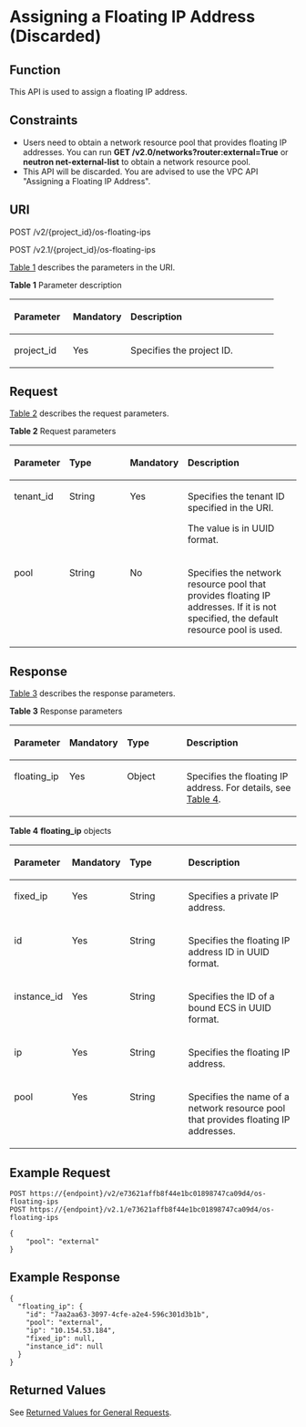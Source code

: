 # Assigning a Floating IP Address \(Discarded\)<a name="EN-US_TOPIC_0065820816"></a>

## Function<a name="en-us_topic_0057972670_section30936422"></a>

This API is used to assign a floating IP address.

## Constraints<a name="en-us_topic_0057972670_section22822288"></a>

-   Users need to obtain a network resource pool that provides floating IP addresses. You can run  **GET /v2.0/networks?router:external=True**  or  **neutron net-external-list**  to obtain a network resource pool.
-   This API will be discarded. You are advised to use the VPC API "Assigning a Floating IP Address".

## URI<a name="en-us_topic_0057972670_section9992350"></a>

POST /v2/\{project\_id\}/os-floating-ips

POST /v2.1/\{project\_id\}/os-floating-ips

[Table 1](#en-us_topic_0057972670_table32475667)  describes the parameters in the URI.

**Table  1**  Parameter description

<a name="en-us_topic_0057972670_table32475667"></a>
<table><thead align="left"><tr id="en-us_topic_0057972670_row44937496"><th class="cellrowborder" valign="top" width="22.24%" id="mcps1.2.4.1.1"><p id="p5187119"><a name="p5187119"></a><a name="p5187119"></a>Parameter</p>
</th>
<th class="cellrowborder" valign="top" width="21.87%" id="mcps1.2.4.1.2"><p id="p17503500"><a name="p17503500"></a><a name="p17503500"></a>Mandatory</p>
</th>
<th class="cellrowborder" valign="top" width="55.88999999999999%" id="mcps1.2.4.1.3"><p id="p8497414"><a name="p8497414"></a><a name="p8497414"></a>Description</p>
</th>
</tr>
</thead>
<tbody><tr id="en-us_topic_0057972670_row1664874"><td class="cellrowborder" valign="top" width="22.24%" headers="mcps1.2.4.1.1 "><p id="en-us_topic_0057972670_p637140"><a name="en-us_topic_0057972670_p637140"></a><a name="en-us_topic_0057972670_p637140"></a>project_id</p>
</td>
<td class="cellrowborder" valign="top" width="21.87%" headers="mcps1.2.4.1.2 "><p id="en-us_topic_0057972670_p51608407"><a name="en-us_topic_0057972670_p51608407"></a><a name="en-us_topic_0057972670_p51608407"></a>Yes</p>
</td>
<td class="cellrowborder" valign="top" width="55.88999999999999%" headers="mcps1.2.4.1.3 "><p id="p37593705"><a name="p37593705"></a><a name="p37593705"></a>Specifies the project ID.</p>
</td>
</tr>
</tbody>
</table>

## Request<a name="en-us_topic_0057972670_section4074007"></a>

[Table 2](#en-us_topic_0057972670_table62287048)  describes the request parameters.

**Table  2**  Request parameters

<a name="en-us_topic_0057972670_table62287048"></a>
<table><thead align="left"><tr id="en-us_topic_0057972670_row38823967"><th class="cellrowborder" valign="top" width="16.73%" id="mcps1.2.5.1.1"><p id="en-us_topic_0057972670_p57733603"><a name="en-us_topic_0057972670_p57733603"></a><a name="en-us_topic_0057972670_p57733603"></a>Parameter</p>
</th>
<th class="cellrowborder" valign="top" width="21.98%" id="mcps1.2.5.1.2"><p id="en-us_topic_0057972670_p45910260"><a name="en-us_topic_0057972670_p45910260"></a><a name="en-us_topic_0057972670_p45910260"></a>Type</p>
</th>
<th class="cellrowborder" valign="top" width="20.119999999999997%" id="mcps1.2.5.1.3"><p id="en-us_topic_0057972670_p27743545"><a name="en-us_topic_0057972670_p27743545"></a><a name="en-us_topic_0057972670_p27743545"></a>Mandatory</p>
</th>
<th class="cellrowborder" valign="top" width="41.17%" id="mcps1.2.5.1.4"><p id="en-us_topic_0057972670_p32634650"><a name="en-us_topic_0057972670_p32634650"></a><a name="en-us_topic_0057972670_p32634650"></a>Description</p>
</th>
</tr>
</thead>
<tbody><tr id="en-us_topic_0057972670_row25276401"><td class="cellrowborder" valign="top" width="16.73%" headers="mcps1.2.5.1.1 "><p id="en-us_topic_0057972670_p34122633"><a name="en-us_topic_0057972670_p34122633"></a><a name="en-us_topic_0057972670_p34122633"></a>tenant_id</p>
</td>
<td class="cellrowborder" valign="top" width="21.98%" headers="mcps1.2.5.1.2 "><p id="en-us_topic_0057972670_p12469873"><a name="en-us_topic_0057972670_p12469873"></a><a name="en-us_topic_0057972670_p12469873"></a>String</p>
</td>
<td class="cellrowborder" valign="top" width="20.119999999999997%" headers="mcps1.2.5.1.3 "><p id="en-us_topic_0057972670_p3426769"><a name="en-us_topic_0057972670_p3426769"></a><a name="en-us_topic_0057972670_p3426769"></a>Yes</p>
</td>
<td class="cellrowborder" valign="top" width="41.17%" headers="mcps1.2.5.1.4 "><p id="p993215234119"><a name="p993215234119"></a><a name="p993215234119"></a>Specifies the tenant ID specified in the URI.</p>
<p id="en-us_topic_0057972670_p9132882"><a name="en-us_topic_0057972670_p9132882"></a><a name="en-us_topic_0057972670_p9132882"></a>The value is in UUID format.</p>
</td>
</tr>
<tr id="en-us_topic_0057972670_row15087078"><td class="cellrowborder" valign="top" width="16.73%" headers="mcps1.2.5.1.1 "><p id="en-us_topic_0057972670_p14093819"><a name="en-us_topic_0057972670_p14093819"></a><a name="en-us_topic_0057972670_p14093819"></a>pool</p>
</td>
<td class="cellrowborder" valign="top" width="21.98%" headers="mcps1.2.5.1.2 "><p id="en-us_topic_0057972670_p748676"><a name="en-us_topic_0057972670_p748676"></a><a name="en-us_topic_0057972670_p748676"></a>String</p>
</td>
<td class="cellrowborder" valign="top" width="20.119999999999997%" headers="mcps1.2.5.1.3 "><p id="en-us_topic_0057972670_p60642794"><a name="en-us_topic_0057972670_p60642794"></a><a name="en-us_topic_0057972670_p60642794"></a>No</p>
</td>
<td class="cellrowborder" valign="top" width="41.17%" headers="mcps1.2.5.1.4 "><p id="en-us_topic_0057972670_p13119252"><a name="en-us_topic_0057972670_p13119252"></a><a name="en-us_topic_0057972670_p13119252"></a>Specifies the network resource pool that provides floating IP addresses. If it is not specified, the default resource pool is used.</p>
</td>
</tr>
</tbody>
</table>

## Response<a name="en-us_topic_0057972670_section36666067"></a>

[Table 3](#en-us_topic_0057972670_table56026474)  describes the response parameters.

**Table  3**  Response parameters

<a name="en-us_topic_0057972670_table56026474"></a>
<table><thead align="left"><tr id="en-us_topic_0057972670_row18214233"><th class="cellrowborder" valign="top" width="17.691769176917692%" id="mcps1.2.5.1.1"><p id="p1857817110255"><a name="p1857817110255"></a><a name="p1857817110255"></a>Parameter</p>
</th>
<th class="cellrowborder" valign="top" width="13.591359135913592%" id="mcps1.2.5.1.2"><p id="p7269121916223"><a name="p7269121916223"></a><a name="p7269121916223"></a>Mandatory</p>
</th>
<th class="cellrowborder" valign="top" width="23.112311231123112%" id="mcps1.2.5.1.3"><p id="p1557841182517"><a name="p1557841182517"></a><a name="p1557841182517"></a>Type</p>
</th>
<th class="cellrowborder" valign="top" width="45.604560456045604%" id="mcps1.2.5.1.4"><p id="p8578111172512"><a name="p8578111172512"></a><a name="p8578111172512"></a>Description</p>
</th>
</tr>
</thead>
<tbody><tr id="en-us_topic_0057972670_row11710498"><td class="cellrowborder" valign="top" width="17.691769176917692%" headers="mcps1.2.5.1.1 "><p id="en-us_topic_0057972670_p9026257"><a name="en-us_topic_0057972670_p9026257"></a><a name="en-us_topic_0057972670_p9026257"></a>floating_ip</p>
</td>
<td class="cellrowborder" valign="top" width="13.591359135913592%" headers="mcps1.2.5.1.2 "><p id="p4269111962214"><a name="p4269111962214"></a><a name="p4269111962214"></a>Yes</p>
</td>
<td class="cellrowborder" valign="top" width="23.112311231123112%" headers="mcps1.2.5.1.3 "><p id="en-us_topic_0057972670_p60038205"><a name="en-us_topic_0057972670_p60038205"></a><a name="en-us_topic_0057972670_p60038205"></a>Object</p>
</td>
<td class="cellrowborder" valign="top" width="45.604560456045604%" headers="mcps1.2.5.1.4 "><p id="en-us_topic_0057972670_p48740201"><a name="en-us_topic_0057972670_p48740201"></a><a name="en-us_topic_0057972670_p48740201"></a>Specifies the floating IP address. For details, see <a href="#en-us_topic_0057972670_table55642234">Table 4</a>.</p>
</td>
</tr>
</tbody>
</table>

**Table  4** **floating\_ip**  objects

<a name="en-us_topic_0057972670_table55642234"></a>
<table><thead align="left"><tr id="en-us_topic_0057972670_row53704644"><th class="cellrowborder" valign="top" width="17.948205179482056%" id="mcps1.2.5.1.1"><p id="p1385210153257"><a name="p1385210153257"></a><a name="p1385210153257"></a>Parameter</p>
</th>
<th class="cellrowborder" valign="top" width="13.538646135386465%" id="mcps1.2.5.1.2"><p id="p1192152214222"><a name="p1192152214222"></a><a name="p1192152214222"></a>Mandatory</p>
</th>
<th class="cellrowborder" valign="top" width="23.237676232376767%" id="mcps1.2.5.1.3"><p id="p8852171516252"><a name="p8852171516252"></a><a name="p8852171516252"></a>Type</p>
</th>
<th class="cellrowborder" valign="top" width="45.275472452754734%" id="mcps1.2.5.1.4"><p id="p485291517253"><a name="p485291517253"></a><a name="p485291517253"></a>Description</p>
</th>
</tr>
</thead>
<tbody><tr id="en-us_topic_0057972670_row19737894"><td class="cellrowborder" valign="top" width="17.948205179482056%" headers="mcps1.2.5.1.1 "><p id="en-us_topic_0057972670_p55265559"><a name="en-us_topic_0057972670_p55265559"></a><a name="en-us_topic_0057972670_p55265559"></a>fixed_ip</p>
</td>
<td class="cellrowborder" valign="top" width="13.538646135386465%" headers="mcps1.2.5.1.2 "><p id="p019232262212"><a name="p019232262212"></a><a name="p019232262212"></a>Yes</p>
</td>
<td class="cellrowborder" valign="top" width="23.237676232376767%" headers="mcps1.2.5.1.3 "><p id="en-us_topic_0057972670_p47325326"><a name="en-us_topic_0057972670_p47325326"></a><a name="en-us_topic_0057972670_p47325326"></a>String</p>
</td>
<td class="cellrowborder" valign="top" width="45.275472452754734%" headers="mcps1.2.5.1.4 "><p id="en-us_topic_0057972670_p55859239"><a name="en-us_topic_0057972670_p55859239"></a><a name="en-us_topic_0057972670_p55859239"></a>Specifies a private IP address.</p>
</td>
</tr>
<tr id="en-us_topic_0057972670_row32971110"><td class="cellrowborder" valign="top" width="17.948205179482056%" headers="mcps1.2.5.1.1 "><p id="en-us_topic_0057972670_p53414263"><a name="en-us_topic_0057972670_p53414263"></a><a name="en-us_topic_0057972670_p53414263"></a>id</p>
</td>
<td class="cellrowborder" valign="top" width="13.538646135386465%" headers="mcps1.2.5.1.2 "><p id="p10192172215221"><a name="p10192172215221"></a><a name="p10192172215221"></a>Yes</p>
</td>
<td class="cellrowborder" valign="top" width="23.237676232376767%" headers="mcps1.2.5.1.3 "><p id="en-us_topic_0057972670_p31588048"><a name="en-us_topic_0057972670_p31588048"></a><a name="en-us_topic_0057972670_p31588048"></a>String</p>
</td>
<td class="cellrowborder" valign="top" width="45.275472452754734%" headers="mcps1.2.5.1.4 "><p id="en-us_topic_0057972670_p17016957"><a name="en-us_topic_0057972670_p17016957"></a><a name="en-us_topic_0057972670_p17016957"></a>Specifies the floating IP address ID in UUID format.</p>
</td>
</tr>
<tr id="en-us_topic_0057972670_row18934887"><td class="cellrowborder" valign="top" width="17.948205179482056%" headers="mcps1.2.5.1.1 "><p id="en-us_topic_0057972670_p57330849"><a name="en-us_topic_0057972670_p57330849"></a><a name="en-us_topic_0057972670_p57330849"></a>instance_id</p>
</td>
<td class="cellrowborder" valign="top" width="13.538646135386465%" headers="mcps1.2.5.1.2 "><p id="p131921922152211"><a name="p131921922152211"></a><a name="p131921922152211"></a>Yes</p>
</td>
<td class="cellrowborder" valign="top" width="23.237676232376767%" headers="mcps1.2.5.1.3 "><p id="en-us_topic_0057972670_p13287175"><a name="en-us_topic_0057972670_p13287175"></a><a name="en-us_topic_0057972670_p13287175"></a>String</p>
</td>
<td class="cellrowborder" valign="top" width="45.275472452754734%" headers="mcps1.2.5.1.4 "><p id="en-us_topic_0057972670_p2747002"><a name="en-us_topic_0057972670_p2747002"></a><a name="en-us_topic_0057972670_p2747002"></a>Specifies the ID of a bound ECS in UUID format.</p>
</td>
</tr>
<tr id="en-us_topic_0057972670_row24723024"><td class="cellrowborder" valign="top" width="17.948205179482056%" headers="mcps1.2.5.1.1 "><p id="en-us_topic_0057972670_p56407950"><a name="en-us_topic_0057972670_p56407950"></a><a name="en-us_topic_0057972670_p56407950"></a>ip</p>
</td>
<td class="cellrowborder" valign="top" width="13.538646135386465%" headers="mcps1.2.5.1.2 "><p id="p7192152219224"><a name="p7192152219224"></a><a name="p7192152219224"></a>Yes</p>
</td>
<td class="cellrowborder" valign="top" width="23.237676232376767%" headers="mcps1.2.5.1.3 "><p id="en-us_topic_0057972670_p5641212"><a name="en-us_topic_0057972670_p5641212"></a><a name="en-us_topic_0057972670_p5641212"></a>String</p>
</td>
<td class="cellrowborder" valign="top" width="45.275472452754734%" headers="mcps1.2.5.1.4 "><p id="en-us_topic_0057972670_p35008393"><a name="en-us_topic_0057972670_p35008393"></a><a name="en-us_topic_0057972670_p35008393"></a>Specifies the floating IP address.</p>
</td>
</tr>
<tr id="en-us_topic_0057972670_row46640084"><td class="cellrowborder" valign="top" width="17.948205179482056%" headers="mcps1.2.5.1.1 "><p id="en-us_topic_0057972670_p19750463"><a name="en-us_topic_0057972670_p19750463"></a><a name="en-us_topic_0057972670_p19750463"></a>pool</p>
</td>
<td class="cellrowborder" valign="top" width="13.538646135386465%" headers="mcps1.2.5.1.2 "><p id="p81922022112215"><a name="p81922022112215"></a><a name="p81922022112215"></a>Yes</p>
</td>
<td class="cellrowborder" valign="top" width="23.237676232376767%" headers="mcps1.2.5.1.3 "><p id="en-us_topic_0057972670_p56283646"><a name="en-us_topic_0057972670_p56283646"></a><a name="en-us_topic_0057972670_p56283646"></a>String</p>
</td>
<td class="cellrowborder" valign="top" width="45.275472452754734%" headers="mcps1.2.5.1.4 "><p id="en-us_topic_0057972670_p44033946"><a name="en-us_topic_0057972670_p44033946"></a><a name="en-us_topic_0057972670_p44033946"></a>Specifies the name of a network resource pool that provides floating IP addresses.</p>
</td>
</tr>
</tbody>
</table>

## Example Request<a name="en-us_topic_0057972670_section61559149"></a>

```
POST https://{endpoint}/v2/e73621affb8f44e1bc01898747ca09d4/os-floating-ips
POST https://{endpoint}/v2.1/e73621affb8f44e1bc01898747ca09d4/os-floating-ips
```

```
{
    "pool": "external"
}
```

## Example Response<a name="section668881316481"></a>

```
{
  "floating_ip": {
    "id": "7aa2aa63-3097-4cfe-a2e4-596c301d3b1b",
    "pool": "external",
    "ip": "10.154.53.184",
    "fixed_ip": null,
    "instance_id": null
  }
}
```

## Returned Values<a name="en-us_topic_0057972670_en-us_topic_0020212692_section22960139"></a>

See  [Returned Values for General Requests](returned-values-for-general-requests.md).

